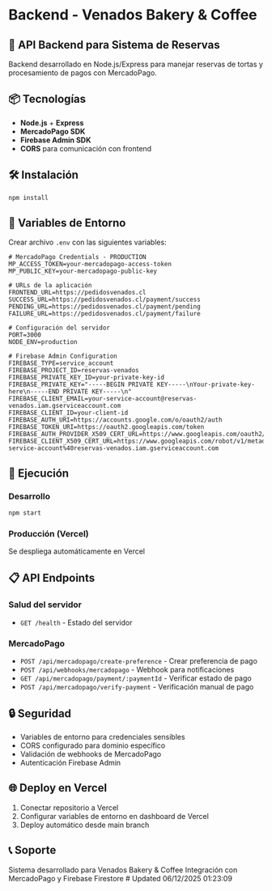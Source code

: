 # Backend - Venados Bakery & Coffee

## 🚀 API Backend para Sistema de Reservas

Backend desarrollado en Node.js/Express para manejar reservas de tortas y procesamiento de pagos con MercadoPago.

## 📦 Tecnologías

- **Node.js** + **Express**
- **MercadoPago SDK**
- **Firebase Admin SDK**
- **CORS** para comunicación con frontend

## 🛠️ Instalación

```bash
npm install
```

## 🔧 Variables de Entorno

Crear archivo `.env` con las siguientes variables:

```env
# MercadoPago Credentials - PRODUCTION
MP_ACCESS_TOKEN=your-mercadopago-access-token
MP_PUBLIC_KEY=your-mercadopago-public-key

# URLs de la aplicación
FRONTEND_URL=https://pedidosvenados.cl
SUCCESS_URL=https://pedidosvenados.cl/payment/success
PENDING_URL=https://pedidosvenados.cl/payment/pending
FAILURE_URL=https://pedidosvenados.cl/payment/failure

# Configuración del servidor
PORT=3000
NODE_ENV=production

# Firebase Admin Configuration
FIREBASE_TYPE=service_account
FIREBASE_PROJECT_ID=reservas-venados
FIREBASE_PRIVATE_KEY_ID=your-private-key-id
FIREBASE_PRIVATE_KEY="-----BEGIN PRIVATE KEY-----\nYour-private-key-here\n-----END PRIVATE KEY-----\n"
FIREBASE_CLIENT_EMAIL=your-service-account@reservas-venados.iam.gserviceaccount.com
FIREBASE_CLIENT_ID=your-client-id
FIREBASE_AUTH_URI=https://accounts.google.com/o/oauth2/auth
FIREBASE_TOKEN_URI=https://oauth2.googleapis.com/token
FIREBASE_AUTH_PROVIDER_X509_CERT_URL=https://www.googleapis.com/oauth2/v1/certs
FIREBASE_CLIENT_X509_CERT_URL=https://www.googleapis.com/robot/v1/metadata/x509/your-service-account%40reservas-venados.iam.gserviceaccount.com
```

## 🚀 Ejecución

### Desarrollo
```bash
npm start
```

### Producción (Vercel)
Se despliega automáticamente en Vercel

## 📋 API Endpoints

### Salud del servidor
- `GET /health` - Estado del servidor

### MercadoPago
- `POST /api/mercadopago/create-preference` - Crear preferencia de pago
- `POST /api/webhooks/mercadopago` - Webhook para notificaciones
- `GET /api/mercadopago/payment/:paymentId` - Verificar estado de pago
- `POST /api/mercadopago/verify-payment` - Verificación manual de pago

## 🔒 Seguridad

- Variables de entorno para credenciales sensibles
- CORS configurado para dominio específico
- Validación de webhooks de MercadoPago
- Autenticación Firebase Admin

## 🌐 Deploy en Vercel

1. Conectar repositorio a Vercel
2. Configurar variables de entorno en dashboard de Vercel
3. Deploy automático desde main branch

## 📞 Soporte

Sistema desarrollado para Venados Bakery & Coffee
Integración con MercadoPago y Firebase Firestore
#   U p d a t e d   0 6 / 1 2 / 2 0 2 5   0 1 : 2 3 : 0 9 
 
 
